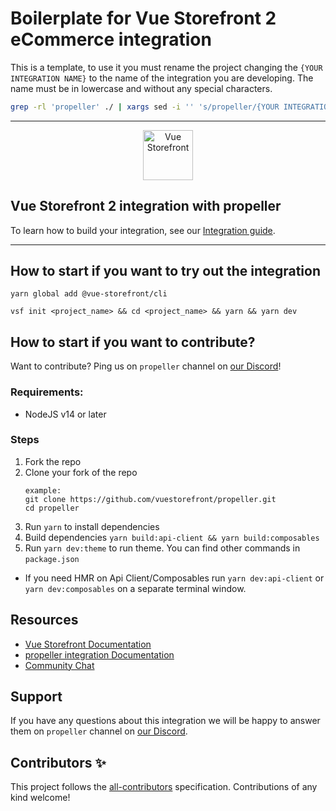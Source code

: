# Boilerplate for Vue Storefront 2 eCommerce integration

This is a template, to use it you must rename the project changing the `{YOUR INTEGRATION NAME}` to the name of the integration you are developing. The name must be in lowercase and without any special characters.

```sh
grep -rl 'propeller' ./ | xargs sed -i '' 's/propeller/{YOUR INTEGRATION NAME}/g'
```

---

<div align="center">
  <img src="https://user-images.githubusercontent.com/1626923/137092657-fb398d20-b592-4661-a1f9-4135db0b61d5.png" alt="Vue Storefront" height="80px" />
</div>

## Vue Storefront 2 integration with propeller

To learn how to build your integration, see our [Integration guide](https://docs.vuestorefront.io/v2/integrate/integration-guide.html).

---

<!-- ALL-CONTRIBUTORS-BADGE:START - Do not remove or modify this section -->
<!-- ALL-CONTRIBUTORS-BADGE:END -->

## How to start if you want to try out the integration

```
yarn global add @vue-storefront/cli
```

```
vsf init <project_name> && cd <project_name> && yarn && yarn dev
```

## How to start if you want to contribute?

Want to contribute? Ping us on `propeller` channel on [our Discord](https://discord.vuestorefront.io)!

### Requirements:

- NodeJS v14 or later

### Steps

1. Fork the repo
2. Clone your fork of the repo
   ```
   example:
   git clone https://github.com/vuestorefront/propeller.git
   cd propeller
   ```
3. Run `yarn` to install dependencies
4. Build dependencies `yarn build:api-client && yarn build:composables`
5. Run `yarn dev:theme` to run theme. You can find other commands in `package.json`

- If you need HMR on Api Client/Composables run `yarn dev:api-client` or `yarn dev:composables` on a separate terminal window.

## Resources

- [Vue Storefront Documentation](https://docs.vuestorefront.io/v2/)
- [propeller integration Documentation](https://docs.vuestorefront.io/propeller)
- [Community Chat](https://discord.vuestorefront.io)

## Support

If you have any questions about this integration we will be happy to answer them on `propeller` channel on [our Discord](discord.vuestorefront.io).

## Contributors ✨

<!-- ALL-CONTRIBUTORS-LIST:START - Do not remove or modify this section -->

<!-- ALL-CONTRIBUTORS-LIST:END -->

This project follows the [all-contributors](https://github.com/all-contributors/all-contributors) specification. Contributions of any kind welcome!
